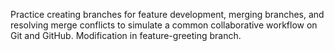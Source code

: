  Practice creating branches for feature development, merging branches, and resolving merge conflicts to simulate a common collaborative workflow on Git and GitHub.
Modification in feature-greeting branch.